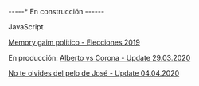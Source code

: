 -*-*-*-*-* En construcción -*-*-*-*-*-*


JavaScript

<a href="
https://pablint.github.io/memori.html
">Memory gaim politico - Elecciones 2019
</a>

En producción:
<a href="
https://pablint.github.io/albertvscorona.html
"> Alberto vs Corona - Update 29.03.2020
</a>

<a href="
https://pablint.github.io/joseMemory.html
"> No te olvides del pelo de José - Update 04.04.2020
</a>







